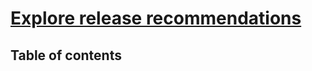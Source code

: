 # [Explore release recommendations](https://learn.microsoft.com/en-us/training/modules/explore-release-strategy-recommendations/) <!-- omit in toc -->

## Table of contents <!-- omit in toc -->
